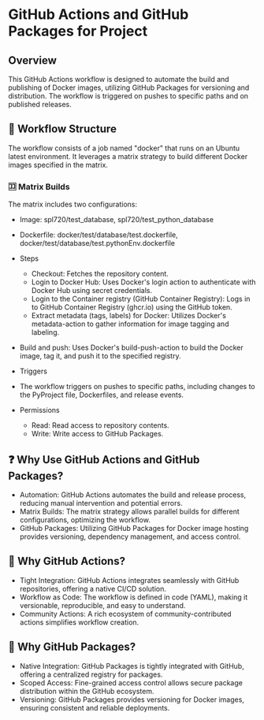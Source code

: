 # GitHub Actions and GitHub Packages for Project

## Overview
This GitHub Actions workflow is designed to automate the build and publishing of Docker images, utilizing GitHub Packages for versioning and distribution. The workflow is triggered on pushes to specific paths and on published releases.

## :arrows_counterclockwise: Workflow Structure
The workflow consists of a job named "docker" that runs on an Ubuntu latest environment. It leverages a matrix strategy to build different Docker images specified in the matrix.

### :koko: Matrix Builds
The matrix includes two configurations:

- Image: spl720/test_database, spl720/test_python_database
- Dockerfile: docker/test/database/test.dockerfile, docker/test/database/test.pythonEnv.dockerfile
- Steps
    - Checkout: Fetches the repository content.
    - Login to Docker Hub: Uses Docker's login action to authenticate with Docker Hub using secret credentials.
    - Login to the Container registry (GitHub Container Registry): Logs in to GitHub Container Registry (ghcr.io) using the GitHub token.
    - Extract metadata (tags, labels) for Docker: Utilizes Docker's metadata-action to gather information for image tagging and labeling.
- Build and push: Uses Docker's build-push-action to build the Docker image, tag it, and push it to the specified registry.
- Triggers
- The workflow triggers on pushes to specific paths, including changes to the PyProject file, Dockerfiles, and release events.

- Permissions
    - Read: Read access to repository contents.
    - Write: Write access to GitHub Packages.


## :question: Why Use GitHub Actions and GitHub Packages?
- Automation: GitHub Actions automates the build and release process, reducing manual intervention and potential errors.
- Matrix Builds: The matrix strategy allows parallel builds for different configurations, optimizing the workflow.
- GitHub Packages: Utilizing GitHub Packages for Docker image hosting provides versioning, dependency management, and access control.

## :construction: Why GitHub Actions?

- Tight Integration: GitHub Actions integrates seamlessly with GitHub repositories, offering a native CI/CD solution.
- Workflow as Code: The workflow is defined in code (YAML), making it versionable, reproducible, and easy to understand.
- Community Actions: A rich ecosystem of community-contributed actions simplifies workflow creation.

## :file_folder: Why GitHub Packages?
- Native Integration: GitHub Packages is tightly integrated with GitHub, offering a centralized registry for packages.
- Scoped Access: Fine-grained access control allows secure package distribution within the GitHub ecosystem.
- Versioning: GitHub Packages provides versioning for Docker images, ensuring consistent and reliable deployments.